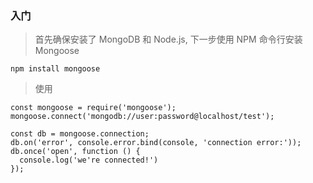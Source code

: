 ### 入门
> 首先确保安装了 MongoDB 和 Node.js, 下一步使用 NPM 命令行安装 Mongoose

```
npm install mongoose
```

> 使用

```
const mongoose = require('mongoose');
mongoose.connect('mongodb://user:password@localhost/test');

const db = mongoose.connection;
db.on('error', console.error.bind(console, 'connection error:'));
db.once('open', function () {
  console.log('we're connected!')
});
```